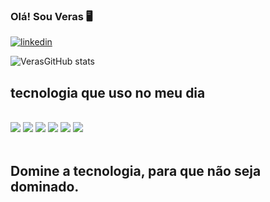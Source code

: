 ### Olá! Sou Veras 🖥️

[![linkedin](https://img.shields.io/badge/LinkedIn-0077B5?style=for-the-badge&logo=linkedin&logoColor=white)](https://www.linkedin.com/in/francisco-veras-21589b213/)


![VerasGitHub stats](https://github-readme-stats.vercel.app/api?username=veras24&show_icons=true&theme=radical)

## tecnologia que uso no meu dia 

<div style="display: inline_block"></br>
<img src="https://img.shields.io/badge/HTML5-E34F26?logo=html5&logoColor=fff&style=for-the-badge)" />

<img src="https://img.shields.io/badge/CSS3-1572B6?logo=css3&logoColor=fff&style=for-the-badge)" />

<img src="https://img.shields.io/badge/JavaScript-F7DF1E?logo=javascript&logoColor=000&style=for-the-badge)" />

<img src="https://img.shields.io/badge/TypeScript-007ACC?style=for-the-badge&logo=typescript&logoColor=fff&style=for-the-badge)" />

<img src="https://img.shields.io/badge/React-20232A?style=for-the-badge&logo=react&logoColor=fff&style=for-the-badge)" />

<img src="https://img.shields.io/badge/Bootstrap-563D7C?style=for-the-badge&logo=bootstrap&logoColor=white&style=for-the-badge)" />

</div></br>

## Domine a tecnologia, para que não seja dominado.
